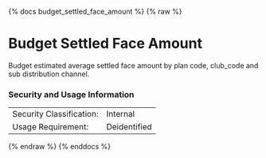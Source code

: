 {% docs budget_settled_face_amount %}
{% raw %}

# Budget Settled Face Amount
Budget estimated average settled face amount by plan code, club_code and sub distribution channel.


### Security and Usage Information
|     |     |
| --- | --- |
|Security Classification:  |Internal|
|Usage Requirement:        |Deidentified|

{% endraw %}
{% enddocs %}
